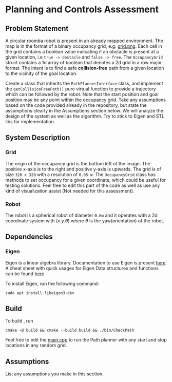 # Planning and Controls Assessment

## Problem Statement

A circular roomba robot is present in an already mapped environment. The map is in the format of a binary occupancy
grid, e.g. [grid.png](grid.png). Each cell in the grid contains a boolean value indicating if an obstacle is present at
a given location, i.e `true -> obstacle` and `false -> free`. The `OccupancyGrid` struct contains a 1d array of boolean
that denotes a 2d grid in a row major format. The intent is to find a safe **collision-free** path from a given location
to the vicinity of the goal location.

Create a class that inherits the `PathPlannerInterface` class, and implement the `getCollisionFreePath()` pure virtual
function to provide a trajectory which can be followed by the robot. Note that the start position and goal position may
be any point within the occupancy grid. Take any assumptions based on the code provided already in the repository, but
state the assumptions clearly in the Assumptions section below. We will analyze the design of the system as well as the
algorithm. Try to stick to Eigen and STL libs for implementation.

## System Description

### Grid

The origin of the occupancy grid is the bottom left of the image. The positive x-axis is to the right and positive
y-axis is upwards. The grid is of size `320 x 320` with a resolution of `0.05 m`. The `OccupancyGrid` class has methods
to set occupancy for a given coordinate, which could be useful for testing solutions. Feel free to edit this part of the
code as well as use any kind of visualization assist (Not needed for this assessment).

### Robot

The robot is a spherical robot of diameter `0.6m` and it operates with a 2d coordinate system with $(x.y. \theta)$ where
$\theta$ is the yaw(orientation) of the robot.

## Dependencies

### Eigen

Eigen is a linear algebra library. Documentation to use Eigen is present
[here](https://eigen.tuxfamily.org/dox/group__QuickRefPage.html). A cheat sheet with quick usages for Eigen Data
structures and functions can be found [here](https://gist.github.com/gocarlos/c91237b02c120c6319612e42fa196d77)

To install Eigen, run the following command:

    sudo apt install libeigen3-dev

## Build

To build , run

    cmake -B build && cmake --build build && ./bin/CheckPath

Feel free to edit the [main.cpp](src/main.cpp) to run the Path planner with any start and stop locations in any random
grid.

## Assumptions

List any assumptions you make in this section.
